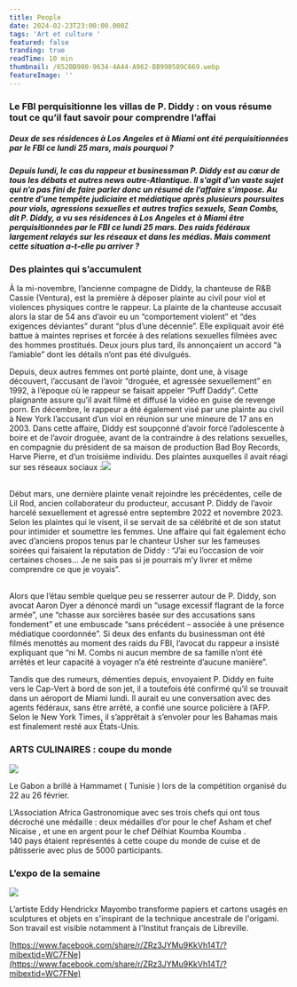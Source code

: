 ```yaml
---
title: People
date: 2024-02-23T23:00:00.000Z
tags: 'Art et culture '
featured: false
tranding: true
readTime: 10 min
thumbnail: /652BB980-9634-4A44-A962-BB990589C669.webp
featureImage: ''
---
```


### Le FBI perquisitionne les villas de P. Diddy : on vous résume tout ce qu’il faut savoir pour comprendre l’affai

##### Deux de ses résidences à Los Angeles et à Miami ont été perquisitionnées par le FBI ce lundi 25 mars, mais pourquoi ?

##### Depuis lundi, le cas du rappeur et businessman P. Diddy est au cœur de tous les débats et autres news outre-Atlantique. Il s’agit d’un vaste sujet qui n’a pas fini de faire parler donc un résumé de l’affaire s’impose. Au centre d’une tempête judiciaire et médiatique après plusieurs poursuites pour viols, agressions sexuelles et autres trafics sexuels, Sean Combs, dit P. Diddy, a vu ses résidences à Los Angeles et à Miami être perquisitionnées par le FBI ce lundi 25 mars. Des raids fédéraux largement relayés sur les réseaux et dans les médias. Mais comment cette situation a-t-elle pu arriver ?

### Des plaintes qui s’accumulent

À la mi-novembre, l’ancienne compagne de Diddy, la chanteuse de R\&B Cassie (Ventura), est la première à déposer plainte au civil pour viol et violences physiques contre le rappeur. La plainte de la chanteuse accusait alors la star de 54 ans d’avoir eu un “comportement violent” et “des exigences déviantes” durant “plus d’une décennie”. Elle expliquait avoir été battue à maintes reprises et forcée à des relations sexuelles filmées avec des hommes prostitués. Deux jours plus tard, ils annonçaient un accord “à l’amiable” dont les détails n’ont pas été divulgués.

Depuis, deux autres femmes ont porté plainte, dont une, à visage découvert, l’accusant de l’avoir “droguée, et agressée sexuellement” en 1992, à l’époque où le rappeur se faisait appeler “Puff Daddy”. Cette plaignante assure qu’il avait filmé et diffusé la vidéo en guise de revenge porn. En décembre, le rappeur a été également visé par une plainte au civil à New York l’accusant d’un viol en réunion sur une mineure de 17 ans en 2003. Dans cette affaire, Diddy est soupçonné d’avoir forcé l’adolescente à boire et de l’avoir droguée, avant de la contraindre à des relations sexuelles, en compagnie du président de sa maison de production Bad Boy Records, Harve Pierre, et d’un troisième individu. Des plaintes auxquelles il avait réagi sur ses réseaux sociaux :![](/6B4E2FC4-39EE-4A30-AC6F-793BD60D5554.jpeg)

\
Début mars, une dernière plainte venait rejoindre les précédentes, celle de Lil Rod, ancien collaborateur du producteur, accusant P. Diddy de l’avoir harcelé sexuellement et agressé entre septembre 2022 et novembre 2023. Selon les plaintes qui le visent, il se servait de sa célébrité et de son statut pour intimider et soumettre les femmes. Une affaire qui fait également écho avec d’anciens propos tenus par le chanteur Usher sur les fameuses soirées qui faisaient la réputation de Diddy : “J’ai eu l’occasion de voir certaines choses… Je ne sais pas si je pourrais m’y livrer et même comprendre ce que je voyais”.

\
Alors que l’étau semble quelque peu se resserrer autour de P. Diddy, son avocat Aaron Dyer a dénoncé mardi un “usage excessif flagrant de la force armée”, une “chasse aux sorcières basée sur des accusations sans fondement” et une embuscade “sans précédent – associée à une présence médiatique coordonnée”. Si deux des enfants du businessman ont été filmés menottés au moment des raids du FBI, l’avocat du rappeur a insisté expliquant que “ni M. Combs ni aucun membre de sa famille n’ont été arrêtés et leur capacité à voyager n’a été restreinte d’aucune manière”.

Tandis que des rumeurs, démenties depuis, envoyaient P. Diddy en fuite vers le Cap-Vert à bord de son jet, il a toutefois été confirmé qu’il se trouvait dans un aéroport de Miami lundi. Il aurait eu une conversation avec des agents fédéraux, sans être arrêté, a confié une source policière à l’AFP. Selon le New York Times, il s’apprêtait à s’envoler pour les Bahamas mais est finalement resté aux États-Unis.

### ARTS CULINAIRES : coupe du monde

![](/7EF6A600-C6AE-4605-AD29-0C55E200D1B8.jpeg)

Le Gabon a brillé à Hammamet ( Tunisie ) lors de la compétition organisé du 22 au 26 février.

L’Association Africa Gastronomique avec ses trois chefs qui ont tous décroché une médaille : deux médailles d’or pour le chef Asham et chef Nicaise , et une en argent pour le chef Délhiat Koumba Koumba . \
140 pays étaient représentés à cette coupe du monde de cuise et de pâtisserie avec plus de 5000 participants.

### L’expo de la semaine

![](/483AC9DA-15E7-450E-BB95-E3E9C28CD91F.jpeg)

L’artiste Eddy Hendrickx Mayombo transforme papiers et cartons usagés en sculptures et objets en s'inspirant de la technique ancestrale de l'origami. Son travail est visible notamment à l'Institut français de Libreville.

[https://www.facebook.com/share/r/ZRz3JYMu9KkVh14T/?mibextid=WC7FNe](https://www.facebook.com/share/r/ZRz3JYMu9KkVh14T/?mibextid=WC7FNe)
